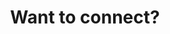 ---
title : "Want to connect?"
bg_image : "images/backgrounds/need-service.jpg"
button:
  enable : true
  label : "Linkedin"
  link : "https://www.linkedin.com/in/rithik-lalchandani-b935271b8/"


# custom style
custom_class: "" 
custom_attributes: "" 
custom_css: ""
---